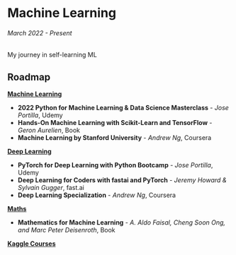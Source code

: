 # Machine Learning
###### March 2022 - *Present*
My journey in self-learning ML

## Roadmap
<ins>**Machine Learning**</ins>

- **2022 Python for Machine Learning & Data Science Masterclass** - *Jose Portilla*, Udemy
- **Hands-On Machine Learning with Scikit-Learn and TensorFlow** - *Geron Aurelien*, Book
- **Machine Learning by Stanford University** - *Andrew Ng*, Coursera

<ins>**Deep Learning**</ins>
- **PyTorch for Deep Learning with Python Bootcamp** - *Jose Portilla*, Udemy
- **Deep Learning for Coders with fastai and PyTorch** - *Jeremy Howard & Sylvain Gugger*, fast.ai
- **Deep Learning Specialization** - *Andrew Ng*, Coursera

<ins>**Maths**</ins>
- **Mathematics for Machine Learning** - *A. Aldo Faisal, Cheng Soon Ong, and Marc Peter Deisenroth*, Book

<ins>**Kaggle Courses**</ins>
